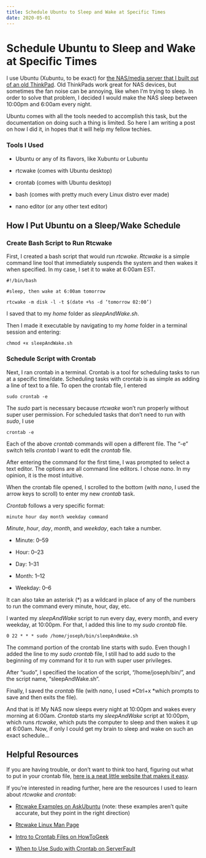 ```yaml
---
title: Schedule Ubuntu to Sleep and Wake at Specific Times
date: 2020-05-01
---
```


# Schedule Ubuntu to Sleep and Wake at Specific Times

I use Ubuntu (Xubuntu, to be exact) for [the NAS/media server that I built out of an old ThinkPad](https://medium.com/@JoeKreydt/i-built-a-2-bay-nas-media-server-for-256-disks-included-1f4278cd36bc). Old ThinkPads work great for NAS devices, but sometimes the fan noise can be annoying, like when I’m trying to sleep. In order to solve that problem, I decided I would make the NAS sleep between 10:00pm and 6:00am every night.

Ubuntu comes with all the tools needed to accomplish this task, but the documentation on doing such a thing is limited. So here I am writing a post on how I did it, in hopes that it will help my fellow techies.

### Tools I Used

* Ubuntu or any of its flavors, like Xubuntu or Lubuntu

* rtcwake (comes with Ubuntu desktop)

* crontab (comes with Ubuntu desktop)

* bash (comes with pretty much every Linux distro ever made)

* nano editor (or any other text editor)

## How I Put Ubuntu on a Sleep/Wake Schedule

### Create Bash Script to Run Rtcwake

First, I created a bash script that would run *rtcwake*. *Rtcwake* is a simple command line tool that immediately suspends the system and then wakes it when specified. In my case, I set it to wake at 6:00am EST.

    #!/bin/bash

    #sleep, then wake at 6:00am tomorrow

    rtcwake -m disk -l -t $(date +%s -d ‘tomorrow 02:00’)

I saved that to my *home* folder as *sleepAndWake.sh*.

Then I made it executable by navigating to my *home* folder in a terminal session and entering:

    chmod +x sleepAndWake.sh

### Schedule Script with Crontab

Next, I ran crontab in a terminal. Crontab is a tool for scheduling tasks to run at a specific time/date. Scheduling tasks with crontab is as simple as adding a line of text to a file. To open the crontab file, I entered

    sudo crontab -e

The *sudo* part is necessary because *rtcwake* won’t run properly without super user permission. For scheduled tasks that don’t need to run with *sudo*, I use

    crontab -e

Each of the above *crontab* commands will open a different file. The “-e” switch tells *crontab* I want to edit the *crontab* file.

After entering the command for the first time, I was prompted to select a text editor. The options are all command line editors. I chose *nano*. In my opinion, it is the most intuitive.

When the crontab file opened, I scrolled to the bottom (with *nano*, I used the arrow keys to scroll) to enter my new *crontab* task.

*Crontab* follows a very specific format:

    minute hour day month weekday command

*Minute*, *hour*, *day*, *month*, and *weekday*, each take a number.

* Minute: 0–59

* Hour: 0–23

* Day: 1–31

* Month: 1–12

* Weekday: 0–6

It can also take an asterisk (*) as a wildcard in place of any of the numbers to run the command every minute, hour, day, etc.

I wanted my *sleepAndWake* script to run every day, every month, and every weekday, at 10:00pm. For that, I added this line to my *sudo crontab* file.

    0 22 * * * sudo /home/joseph/bin/sleepAndWake.sh

The command portion of the crontab line starts with sudo. Even though I added the line to my *sudo crontab* file, I still had to add *sudo* to the beginning of my command for it to run with super user privileges.

After “sudo”, I specified the location of the script, “/home/joseph/bin/”, and the script name, “sleepAndWake.sh”.

Finally, I saved the *crontab* file (with *nano*, I used *Ctrl+x *which prompts to save and then exits the file).

And that is it! My NAS now sleeps every night at 10:00pm and wakes every morning at 6:00am. *Crontab* starts my *sleepAndWake* script at 10:00pm, which runs *rtcwake*, which puts the computer to sleep and then wakes it up at 6:00am. Now, if only I could get my brain to sleep and wake on such an exact schedule…

## Helpful Resources

If you are having trouble, or don’t want to think too hard, figuring out what to put in your crontab file, [here is a neat little website that makes it easy](https://crontab.guru/).

If you’re interested in reading further, here are the resources I used to learn about *rtcwake* and *crontab*:

* [Rtcwake Examples on AskUbuntu](https://askubuntu.com/questions/1009684/sleep-wakeup-schedule-ubuntu-16-04-3-lts/1009688#1009688?newreg=0f946364396346dd91377f834a12c50e) (note: these examples aren’t quite accurate, but they point in the right direction)

* [Rtcwake Linux Man Page](https://linux.die.net/man/8/rtcwake)

* [Intro to Crontab Files on HowToGeek](https://www.howtogeek.com/101288/how-to-schedule-tasks-on-linux-an-introduction-to-crontab-files/)

* [When to Use Sudo with Crontab on ServerFault](https://serverfault.com/questions/817499/when-to-use-sudo-with-crontab)
